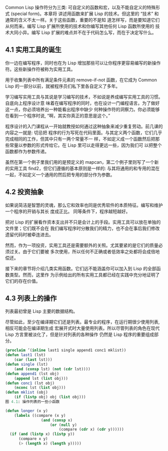 Common Lisp 操作符分为三类: 可自定义的函数和宏，以及不能自定义的特殊形式 (special form)。本章将
讲述用函数来扩展 Lisp 的技术。但这里的 “技术” 和通常的含义不太一样。关于这些函数，重要的不是知
道怎样写，而是要知道它们从何而来。编写 Lisp 扩展所使用的技术和你编写其他任何 Lisp 函数所使用的
技术大同小异。编写 Lisp 扩展的难点并不在于代码怎么写，而在于决定写什么。

## 4.1 实用工具的诞生

你一边在编写程序，同时也在为 Lisp 增加那些可以让你程序更容易编写的新操作符。这些新操作符被称为实用工具。

用于收集列表中所有满足条件元素的 remove-if-not 函数，在它成为 Common Lisp 的一部分以前，就被程序员们私下里各自定义了多年。

学习编写实用工具与其说是学习编写的技术，不如说是养成编写实用工具的习惯。 自底向上程序设计意
味着在编写程序的同时，也在设计一门编程语言。为了做好这一点，你必须培养出一种能看出程序中缺少
何种操作符的洞察力。你必须能够在看到一个程序时说, “啊，其实你真正的意思是这个。”

程序设计的入门课程从一开始就教授如何通过这种抽象来减少重复劳动。前几课的内容之一就是: 切忌把
程序的行为写死在代码里面。与其定义两个函数，它们几乎完成相同的工作，但其中只有一两个常量不一
样，不如定义成一个函数然后把那些常量以参数的形式传给它。在 Lisp 里可以走得更远一些，因为我们可
以把整个函数都作为参数传递。

虽然在第一个例子里我们用的是预定义的 mapcan，第二个例子里则写了一个新的实用工具 find2，但它们遵循的基本原则是一样的: 与其将通用的和专用的混在一起，不如定义一个通用的然后把专用的部分作为参数。

## 4.2 投资抽象

如果说简洁是智慧的灵魂，那么它和效率也同是优秀软件的本质特征。编写和维护一个程序的开销与其长
度成正比。 同等条件下，程序越短越好。

把对 Lisp 的扩展看作资本支出并不只是会计上的手段。实用工具可以放在单独的文件里；它们既不会在
我们编写程序时分散我们的精力，也不会在事后我们修改遗留代码时被牵连进去。

然而，作为一项投资，实用工具还是需要额外的关照。尤其要紧的是它们的质量必须过关。由于它们要被
多次使用，所以任何不正确或者低效率之处都将会成倍地偿还。

接下来的章节将介绍几类实用函数。它们远不能涵盖你可以加入到 Lisp 的全部函数类型。然而，这里作
为示例给出的所有实用工具都已经在实践中充分地证明了它们的存在价值。

## 4.3 列表上的操作

列表最初曾是 Lisp 主要的数据结构。

尽管如此，至少在编译期它们还是列表。最专业的程序，在运行期很少使用列表, 相反可能会在编译期生成
宏展开式时大量使用列表。所以尽管列表的角色在现代 Lisp 方言里被淡化了，但是针对列表的各种操作
仍然是 Lisp 程序的重要组成部分。

```lisp
(proclaim ’(inline last1 single append1 conc1 mklist))
(defun last1 (lst)
	(car (last lst)))
(defun single (lst)
	(and (consp lst) (not (cdr lst))))
(defun append1 (lst obj)
	(append lst (list obj)))
(defun conc1 (lst obj)
	(nconc lst (list obj)))
(defun mklist (obj)
	(if (listp obj) obj (list obj)))
图 4.1: 操作列表的一些小函数
```



```lisp
(defun longer (x y)
	(labels ((compare (x y)
				(and (consp x)
					(or (null y)
						(compare (cdr x) (cdr y))))))
  (if (and (listp x) (listp y))
      (compare x y)
      (> (length x) (length y)))))
```

